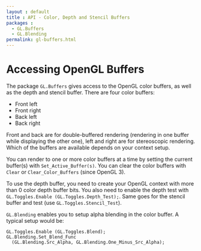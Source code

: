 ```yaml
---
layout : default
title : API - Color, Depth and Stencil Buffers
packages :
  - GL.Buffers
  - GL.Blending
permalink: gl-buffers.html
---
```


# Accessing OpenGL Buffers

The package `GL.Buffers` gives access to the OpenGL color buffers, as
well as the depth and stencil buffer. There are four color buffers:

 * Front left
 * Front right
 * Back left
 * Back right

Front and back are for double-buffered rendering (rendering in one buffer
while displaying the other one), left and right are for stereoscopic
rendering. Which of the buffers are available depends on your context setup.

You can render to one or more color buffers at a time by setting the current
buffer(s) with `Set_Active_Buffer(s)`. You can clear the color buffers with
`Clear` or `Clear_Color_Buffers` (since OpenGL 3).

To use the depth buffer, you need to create your OpenGL context with more
than 0 color depth buffer bits. You also need to enable the depth test
with `GL.Toggles.Enable (GL.Toggles.Depth_Test);`. Same goes for the stencil
buffer and test (use `GL.Toggles.Stencil_Test`).

`GL.Blending` enables you to setup alpha blending in the color buffer. A
typical setup would be:

<?prettify lang=ada?>

    GL.Toggles.Enable (GL.Toggles.Blend);
    GL.Blending.Set_Blend_Func
      (GL.Blending.Src_Alpha, GL.Blending.One_Minus_Src_Alpha);